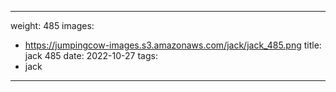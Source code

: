 
---
weight: 485
images:
- https://jumpingcow-images.s3.amazonaws.com/jack/jack_485.png
title: jack 485
date: 2022-10-27
tags:
- jack
---
